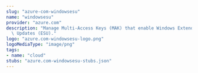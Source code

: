 ```yaml
---
slug: "azure-com-windowsesu"
name: "windowsesu"
provider: "azure.com"
description: "Manage Multi-Access Keys (MAK) that enable Windows Extended Security\
  \ Updates (ESU)."
logo: "azure.com-windowsesu-logo.png"
logoMediaType: "image/png"
tags:
- name: "cloud"
stubs: "azure.com-windowsesu-stubs.json"
---
```

